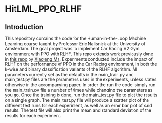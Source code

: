 # HitLML_PPO_RLHF

## Introduction
This repository contains the code for the Human-in-the-Loop Machine Learning course 
taught by Professor Eric Nalisnick at the University of Amsterdam. The goal project was
to implement Car Racing V2 Gym environment with PPO with RLHF. This repo extends work previously 
done in [this repo](https://github.com/xtma/pytorch_car_caring/tree/master) by [Xiaoteng Ma](https://github.com/xtma).
Experiments conducted include the impact of RLHF on the performance of PPO in the Car Racing environment, in both the k-wise and
binary classification variants of the RLHF algorithm. All parameters currently set as the defaults in the main_train.py and 
main_test.py files are the parameters used in the experiments, unless states otherwise in the accompanying paper. In order the run
the code, simply run the main_train.py file a number of times while changing the parameters as you go. Once the training is done,
run the main_test.py file to plot the results on a single graph. The main_test.py file will produce a scatter 
plot of the different test runs for each experiment, as well as an error bar plot of said results. The test file will also 
print the mean and standard deviation of the results for each experiment.